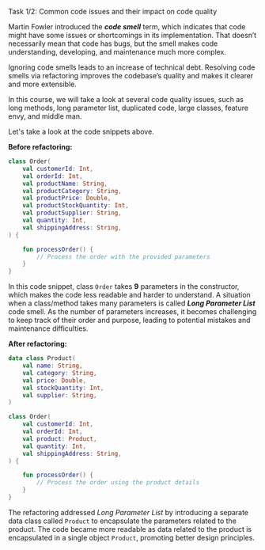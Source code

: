 Task 1/2: Common code issues and their impact on code quality

Martin Fowler introduced the **_code smell_** term, which indicates that code might have some issues or shortcomings in its
implementation. That doesn’t necessarily mean that code has bugs, but the smell makes code understanding, developing, and
maintenance much more complex.

Ignoring code smells leads to an increase of technical debt. Resolving code smells via
refactoring improves the codebase’s quality and makes it clearer and more extensible.

In this course, we will take a look at several code quality issues, such as long methods, long parameter list, duplicated code, large
classes, feature envy, and middle man.

Let's take a look at the code snippets above.

**Before refactoring:**

```kotlin
class Order(
    val customerId: Int,
    val orderId: Int,
    val productName: String,
    val productCategory: String,
    val productPrice: Double,
    val productStockQuantity: Int,
    val productSupplier: String,
    val quantity: Int,
    val shippingAddress: String,
) {

    fun processOrder() {
        // Process the order with the provided parameters
    }
}
```

In this code snippet, class `Order` takes **9** parameters in the constructor,
which makes the code less readable and harder to understand.
A situation when a class/method takes many parameters is called **_Long Parameter List_** code smell.
As the number of parameters increases, it becomes challenging to keep track of their order and purpose,
leading to potential mistakes and maintenance difficulties.

**After refactoring:**

```kotlin
data class Product(
    val name: String,
    val category: String,
    val price: Double,
    val stockQuantity: Int,
    val supplier: String,
)

class Order(
    val customerId: Int,
    val orderId: Int,
    val product: Product,
    val quantity: Int,
    val shippingAddress: String,
) {

    fun processOrder() {
        // Process the order using the product details
    }
}
```

The refactoring addressed _Long Parameter List_ by introducing a separate data class called `Product`
to encapsulate the parameters related to the product.
The code became more readable as data related to the product is encapsulated in a single object `Product`,
promoting better design principles.